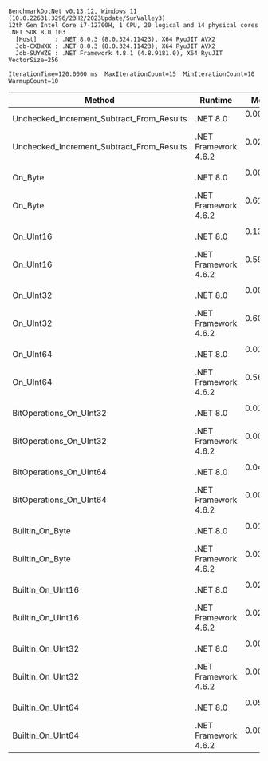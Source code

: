 ```

BenchmarkDotNet v0.13.12, Windows 11 (10.0.22631.3296/23H2/2023Update/SunValley3)
12th Gen Intel Core i7-12700H, 1 CPU, 20 logical and 14 physical cores
.NET SDK 8.0.103
  [Host]     : .NET 8.0.3 (8.0.324.11423), X64 RyuJIT AVX2
  Job-CXBWXK : .NET 8.0.3 (8.0.324.11423), X64 RyuJIT AVX2
  Job-SUYWZE : .NET Framework 4.8.1 (4.8.9181.0), X64 RyuJIT VectorSize=256

IterationTime=120.0000 ms  MaxIterationCount=15  MinIterationCount=10
WarmupCount=10

```

| Method                                    | Runtime              |      Mean |     Error |    StdDev |    Median | Ratio | RatioSD |
|-------------------------------------------|----------------------|----------:|----------:|----------:|----------:|------:|--------:|
| Unchecked_Increment_Subtract_From_Results | .NET 8.0             | 0.0000 ns | 0.0000 ns | 0.0000 ns | 0.0000 ns |     ? |       ? |
| Unchecked_Increment_Subtract_From_Results | .NET Framework 4.6.2 | 0.0212 ns | 0.0150 ns | 0.0099 ns | 0.0244 ns |     ? |       ? |
|                                           |                      |           |           |           |           |       |         |
| On_Byte                                   | .NET 8.0             | 0.0000 ns | 0.0000 ns | 0.0000 ns | 0.0000 ns |     ? |       ? |
| On_Byte                                   | .NET Framework 4.6.2 | 0.6183 ns | 0.0482 ns | 0.0451 ns | 0.6053 ns |     ? |       ? |
|                                           |                      |           |           |           |           |       |         |
| On_UInt16                                 | .NET 8.0             | 0.1378 ns | 0.0665 ns | 0.0590 ns | 0.1071 ns |  1.00 |    0.00 |
| On_UInt16                                 | .NET Framework 4.6.2 | 0.5966 ns | 0.0321 ns | 0.0232 ns | 0.6094 ns |  5.46 |    1.51 |
|                                           |                      |           |           |           |           |       |         |
| On_UInt32                                 | .NET 8.0             | 0.0055 ns | 0.0122 ns | 0.0115 ns | 0.0000 ns |     ? |       ? |
| On_UInt32                                 | .NET Framework 4.6.2 | 0.6033 ns | 0.0369 ns | 0.0345 ns | 0.5929 ns |     ? |       ? |
|                                           |                      |           |           |           |           |       |         |
| On_UInt64                                 | .NET 8.0             | 0.0121 ns | 0.0187 ns | 0.0124 ns | 0.0072 ns |     ? |       ? |
| On_UInt64                                 | .NET Framework 4.6.2 | 0.5688 ns | 0.0402 ns | 0.0356 ns | 0.5627 ns |     ? |       ? |
|                                           |                      |           |           |           |           |       |         |
| BitOperations_On_UInt32                   | .NET 8.0             | 0.0113 ns | 0.0195 ns | 0.0129 ns | 0.0072 ns |     ? |       ? |
| BitOperations_On_UInt32                   | .NET Framework 4.6.2 | 0.0000 ns | 0.0000 ns | 0.0000 ns | 0.0000 ns |     ? |       ? |
|                                           |                      |           |           |           |           |       |         |
| BitOperations_On_UInt64                   | .NET 8.0             | 0.0442 ns | 0.0485 ns | 0.0453 ns | 0.0422 ns |     ? |       ? |
| BitOperations_On_UInt64                   | .NET Framework 4.6.2 | 0.0031 ns | 0.0066 ns | 0.0051 ns | 0.0000 ns |     ? |       ? |
|                                           |                      |           |           |           |           |       |         |
| BuiltIn_On_Byte                           | .NET 8.0             | 0.0133 ns | 0.0193 ns | 0.0181 ns | 0.0054 ns |     ? |       ? |
| BuiltIn_On_Byte                           | .NET Framework 4.6.2 | 0.0361 ns | 0.0225 ns | 0.0175 ns | 0.0349 ns |     ? |       ? |
|                                           |                      |           |           |           |           |       |         |
| BuiltIn_On_UInt16                         | .NET 8.0             | 0.0294 ns | 0.0276 ns | 0.0258 ns | 0.0262 ns |     ? |       ? |
| BuiltIn_On_UInt16                         | .NET Framework 4.6.2 | 0.0220 ns | 0.0191 ns | 0.0127 ns | 0.0255 ns |     ? |       ? |
|                                           |                      |           |           |           |           |       |         |
| BuiltIn_On_UInt32                         | .NET 8.0             | 0.0054 ns | 0.0141 ns | 0.0132 ns | 0.0000 ns |     ? |       ? |
| BuiltIn_On_UInt32                         | .NET Framework 4.6.2 | 0.0009 ns | 0.0038 ns | 0.0032 ns | 0.0000 ns |     ? |       ? |
|                                           |                      |           |           |           |           |       |         |
| BuiltIn_On_UInt64                         | .NET 8.0             | 0.0586 ns | 0.0454 ns | 0.0425 ns | 0.0471 ns |     ? |       ? |
| BuiltIn_On_UInt64                         | .NET Framework 4.6.2 | 0.0013 ns | 0.0036 ns | 0.0034 ns | 0.0000 ns |     ? |       ? |
